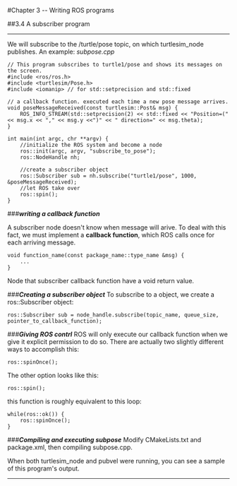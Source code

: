 #Chapter 3 -- Writing ROS programs

##3.4 A subscriber program

---
We will subscribe to the /turtle/pose topic, on which turtlesim_node publishes.
An example: *subpose.cpp*
```
// This program subscribes to turtle1/pose and shows its messages on the screen.
#include <ros/ros.h>
#include <turtlesim/Pose.h>
#include <iomanip> // for std::setprecision and std::fixed

// a callback function. executed each time a new pose message arrives.
void poseMessageReceived(const turtlesim::Post& msg) {
    ROS_INFO_STREAM(std::setprecision(2) << std::fixed << "Position=(" << msg.x << "," << msg.y <<")" << " direction=" << msg.theta);
}

int main(int argc, chr **argv) {
    //initialize the ROS system and become a node
    ros::init(argc, argv, "subscribe_to_pose");
    ros::NodeHandle nh;
    
    //create a subscriber object
    ros::Subscriber sub = nh.subscribe("turtle1/pose", 1000, &poseMessageReceived);
    //let ROS take over
    ros::spin();
}

```
###**_writing a callback function_**

A subscriber node doesn't know when message will arive. To deal with this fact, we must implement a **callback function**, which ROS calls once for each arriving message.
```
void function_name(const package_name::type_name &msg) {
    ...
}
```
Node that subscriber callback function have a void return value.

###**_Creating a subscriber object_**
To subscribe to a object, we create a ros::Subscriber object:
```
ros::Subscriber sub = node_handle.subscribe(topic_name, queue_size, pointer_to_callback_function);
```
###**_Giving ROS contrl_**
ROS will only execute our callback function when we give it explicit permission to do so. There are actually two slightly different ways to accomplish this:
```
ros::spinOnce();
```
The other option looks like this:
```
ros::spin();
```
this function is roughly equivalent to this loop:
```
while(ros::ok()) {
    ros::spinOnce();
}
```

###**_Compiling and executing subpose_**
Modify CMakeLists.txt and package.xml, then compiling subpose.cpp.

When both turtlesim_node and pubvel were running, you can see a sample of this program's output.






---



